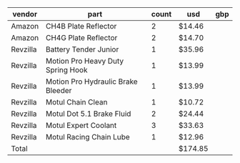 vendor              | part                                      | count | usd        | gbp       |
--------------------|-------------------------------------------|-------|------------|-----------|
Amazon              | CH4B Plate Reflector                      | 2     | $14.46     |           |
Amazon              | CH4G Plate Reflector                      | 2     | $14.70     |           |
Revzilla            | Battery Tender Junior                     | 1     | $35.96     |           |
Revzilla            | Motion Pro Heavy Duty Spring Hook         | 1     | $13.99     |           |
Revzilla            | Motion Pro Hydraulic Brake Bleeder        | 1     | $13.99     |           |
Revzilla            | Motul Chain Clean                         | 1     | $10.72     |           |
Revzilla            | Motul Dot 5.1 Brake   Fluid               | 2     | $24.44     |           |
Revzilla            | Motul Expert Coolant                      | 3     | $33.63     |           |
Revzilla            | Motul Racing Chain Lube                   | 1     | $12.96     |           |
Total               |                                           |       | $174.85    |           |
